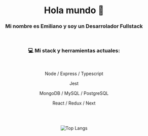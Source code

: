 <div align='center'>
  <h1>Hola mundo 👋</h1>
  <h3>Mi nombre es Emiliano y soy un Desarrolador Fullstack</h3>
  <br />
  <h3>💻 Mi stack y herramientas actuales:</h3>
  <br />
  <p>Node / Express / Typescript</p>
  <p>Jest</p>
  <p>MongoDB / MySQL / PostgreSQL</p>
  <p>React / Redux / Next</p>
  <br /><br />
  
  ![Top Langs](https://github-readme-stats.vercel.app/api/top-langs/?username=emiperalta&langs_count=10&theme=tokyonight&layout=compact)

</div>

